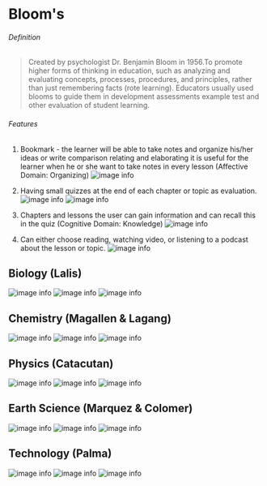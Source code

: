 # Bloom's

###### Definition
> Created by psychologist Dr. Benjamin Bloom in 1956.To promote higher forms
> of thinking in education, such as analyzing and evaluating concepts, processes,
> procedures, and principles, rather than just remembering facts (rote learning).
> Educators usually used blooms to guide them in development assessments example
> test and other evaluation of student learning.

###### Features
1. Bookmark - the learner will be able to take notes and organize his/her ideas or
write comparison relating and elaborating it is useful for the learner when he
or she want to take notes in every lesson (Affective Domain: Organizing)
![image info](../Images/bloom_feature_bookmark.png)

2. Having small quizzes at the end of each chapter or topic as evaluation.
![image info](../Images/bloom_feature_quiz1.png)
![image info](../Images/bloom_feature_quiz2.png)


3. Chapters and lessons the user can gain information and can recall this in the
quiz (Cognitive Domain: Knowledge)
![image info](../Images/bloom_feature_chapters.png)



4. Can either choose reading, watching video, or listening to a podcast about the
lesson or topic.
![image info](../Images/bloom_feature_choose.png)




## Biology (Lalis)

![image info](../Images/bio1.png)
![image info](../Images/bio2.png)
![image info](../Images/bio3.png)

## Chemistry (Magallen & Lagang)

![image info](../Images/chem1.png)
![image info](../Images/chem2.png)
![image info](../Images/chem3.png)

## Physics (Catacutan)

![image info](../Images/phy1.png)
![image info](../Images/cphy2.png)
![image info](../Images/phy3.png)

## Earth Science (Marquez & Colomer)

![image info](../Images/es1.png)
![image info](../Images/es2.png)
![image info](../Images/es3.png)

## Technology (Palma)

![image info](../Images/t1.png)
![image info](../Images/t2.png)
![image info](../Images/t3.png)
